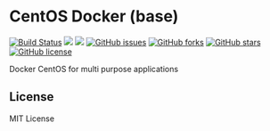 # CentOS Docker (base)
[![Build Status](https://travis-ci.org/zeroc0d3/centos-base.svg?branch=master)](https://travis-ci.org/zeroc0d3/centos-base) [![](https://images.microbadger.com/badges/image/zeroc0d3/centos-base:7.3.1611.svg)](https://microbadger.com/images/zeroc0d3/centos-base:7.3.1611 "Layers") [![](https://images.microbadger.com/badges/version/zeroc0d3/centos-base:7.3.1611.svg)](https://microbadger.com/images/zeroc0d3/centos-base:7.3.1611 "Version") [![GitHub issues](https://img.shields.io/github/issues/zeroc0d3/centos-base.svg)](https://github.com/zeroc0d3/centos-base/issues) [![GitHub forks](https://img.shields.io/github/forks/zeroc0d3/centos-base.svg)](https://github.com/zeroc0d3/centos-base/network) [![GitHub stars](https://img.shields.io/github/stars/zeroc0d3/centos-base.svg)](https://github.com/zeroc0d3/centos-base/stargazers) [![GitHub license](https://img.shields.io/badge/license-MIT-blue.svg)](https://raw.githubusercontent.com/zeroc0d3/centos-base/master/LICENSE)

Docker CentOS for multi purpose applications

## License
MIT License
